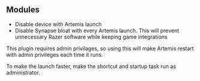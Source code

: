 ## Modules
- Disable device with Artemis launch
- Disable Synapse bloat with every Artemis launch. This will prevent unnecessary Razer software while keeping game integrations

This plugin requires admin privilages, so using this will make Artemis restart with admin privileges each time it runs.

To make the launch faster, make the shortcut and startup task run as administrator.
